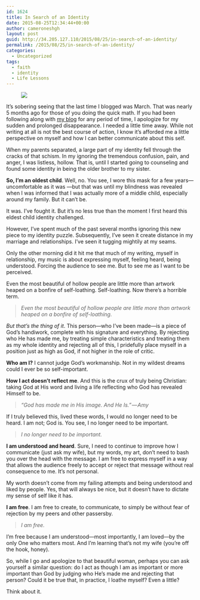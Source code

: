 ```yaml
---
id: 1624
title: In Search of an Identity
date: 2015-08-25T12:34:44+00:00
author: cameroneshgh
layout: post
guid: http://34.205.127.110/2015/08/25/in-search-of-an-identity/
permalink: /2015/08/25/in-search-of-an-identity/
categories:
  - Uncategorized
tags:
  - faith
  - identity
  - Life Lessons
---
```

<figure> 

<img src="https://waywardjourneyer.files.wordpress.com/2015/08/9cfef-0mk0oqsygjv757zol.jpeg?w=525" data-recalc-dims="1" />
  
</figure> 

It’s sobering seeing that the last time I blogged was March. That was nearly 5 months ago for those of you doing the quick math. If you had been following along with <a href="http://waywardjourneyer.com" target="_blank">my blog</a> for any period of time, I apologize for my sudden and prolonged disappearance. I needed a little time away. While not writing at all is not the best course of action, I know it’s afforded me a little perspective on myself and how I can better communicate about this self.

When my parents separated, a large part of my identity fell through the cracks of that schism. In my ignoring the tremendous confusion, pain, and anger, I was listless, hollow. That is, until I started going to counseling and found some identity in being the older brother to my sister.

**So, I’m an oldest child**. Well, no. You see, I wore this mask for a few years—uncomfortable as it was —but that was until my blindness was revealed when I was informed that I was actually more of a middle child, especially around my family. But it can’t be.

It was. I’ve fought it. But it’s no less true than the moment I first heard this eldest child identity challenged.

However, I’ve spent much of the past several months ignoring this new piece to my identity puzzle. Subsequently, I’ve seen it create distance in my marriage and relationships. I’ve seen it tugging mightily at my seams.

Only the other morning did it hit me that much of my writing, myself in relationship, my music is about expressing myself, feeling heard, being understood. Forcing the audience to see me. But to see me as I want to be perceived.

Even the most beautiful of hollow people are little more than artwork heaped on a bonfire of self-loathing. Self-loathing. Now there’s a horrible term.

> _Even the most beautiful of hollow people are little more than artwork heaped on a bonfire of self-loathing._

_But that’s the thing of it_. This person—who I’ve been made—is a piece of God’s handiwork, complete with his signature and everything. By rejecting who He has made me, by treating simple characteristics and treating them as my whole identity and rejecting all of this, I pridefully place myself in a position just as high as God, if not higher in the role of critic.

**Who am I?** I cannot judge God’s workmanship. Not in my wildest dreams could I ever be so self-important.

**How I act doesn’t reflect me**. And this is the crux of truly being Christian: taking God at His word and living a life reflecting who God has revealed Himself to be.

> _“God has made me in His image. And He Is.” — Amy_

If I truly believed this, lived these words, I would no longer need to be heard. I am not; God is. You see, I no longer need to be important.

> _I no longer need to be important._

**I am understood and heard**. Sure, I need to continue to improve how I communicate (just ask my wife), but my words, my art, don’t need to bash you over the head with the message. I am free to express myself in a way that allows the audience freely to accept or reject that message without real consequence to me. It’s not personal.

My worth doesn’t come from my failing attempts and being understood and liked by people. Yes, that will always be nice, but it doesn’t have to dictate my sense of self like it has.

**I am free**. I am free to create, to communicate, to simply be without fear of rejection by my peers and other passersby.

> _I am free._

I’m free because I am understood—most importantly, I am loved—by the only One who matters most. And I’m learning that’s not my wife (you’re off the hook, honey).

So, while I go and apologize to that beautiful woman, perhaps you can ask yourself a similar question: do I act as though I am as important or more important than God by judging who He’s made me and rejecting that person? Could it be true that, in practice, I loathe myself? Even a little?

Think about it.